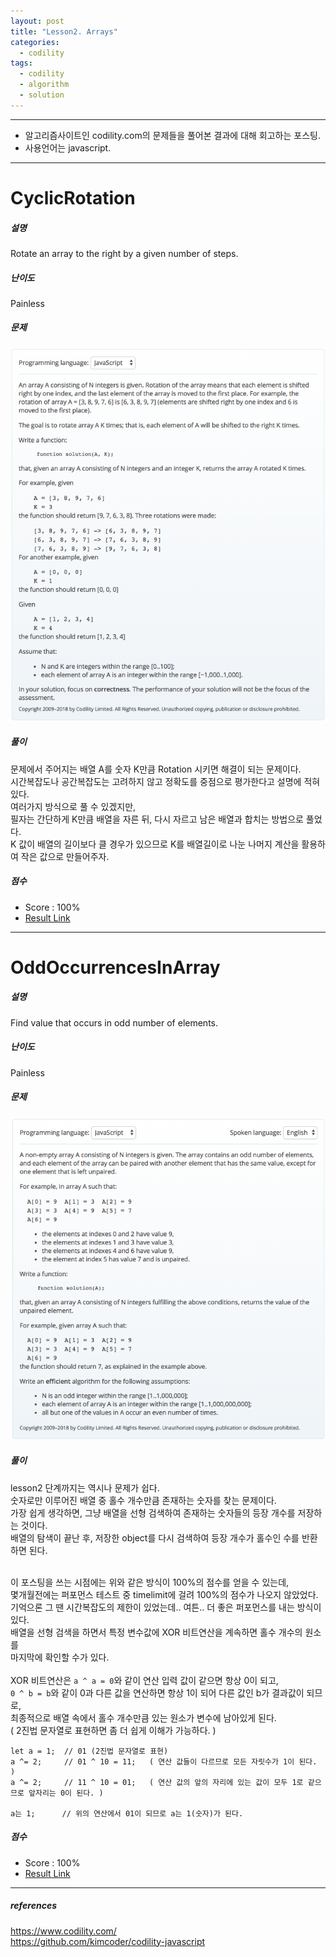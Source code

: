 ```yaml
---
layout: post
title: "Lesson2. Arrays"
categories:
  - codility
tags:
  - codility
  - algorithm
  - solution
---
```

<hr/>

- 알고리즘사이트인 codility.com의 문제들을 풀어본 결과에 대해 회고하는 포스팅.<br>
- 사용언어는 javascript.<br>
<hr/>

# CyclicRotation

##### 설명
Rotate an array to the right by a given number of steps.

##### 난이도
Painless

##### 문제
<img src="/assets/images/codility-2-CyclicRotation.png" alt="solution description"/>

##### 풀이
문제에서 주어지는 배열 A를 숫자 K만큼 Rotation 시키면 해결이 되는 문제이다.<br>
시간복잡도나 공간복잡도는 고려하지 않고 정확도를 중점으로 평가한다고 설명에 적혀있다.<br>
여러가지 방식으로 풀 수 있겠지만,<br>
필자는 간단하게 K만큼 배열을 자른 뒤, 다시 자르고 남은 배열과 합치는 방법으로 풀었다.<br>
K 값이 배열의 길이보다 클 경우가 있으므로 K를 배열길이로 나눈 나머지 계산을 활용하여 작은 값으로 만들어주자.<br>

##### 점수
- Score : 100%
- <a href="https://app.codility.com/demo/results/training63P8F7-NHR/" target="_blank">Result Link</a>
<hr/>

# OddOccurrencesInArray

##### 설명
Find value that occurs in odd number of elements.

##### 난이도
Painless

##### 문제
<img src="/assets/images/codility-2-OddOccurrencesInArray.png" alt="solution description"/>

##### 풀이
lesson2 단계까지는 역시나 문제가 쉽다.<br>
숫자로만 이루어진 배열 중 홀수 개수만큼 존재하는 숫자를 찾는 문제이다.<br>
가장 쉽게 생각하면, 그냥 배열을 선형 검색하여 존재하는 숫자들의 등장 개수를 저장하는 것이다.<br>
배열의 탐색이 끝난 후, 저장한 object를 다시 검색하여 등장 개수가 홀수인 수를 반환하면 된다.<br><br>

이 포스팅을 쓰는 시점에는 위와 같은 방식이 100%의 점수를 얻을 수 있는데,<br>
몇개월전에는 퍼포먼스 테스트 중 timelimit에 걸려 100%의 점수가 나오지 않았었다.<br>
기억으론 그 땐 시간복잡도의 제한이 있었는데.. 여튼.. 더 좋은 퍼포먼스를 내는 방식이 있다.<br>
배열을 선형 검색을 하면서 특정 변수값에 XOR 비트연산을 계속하면 홀수 개수의 원소를<br>
마지막에 확인할 수가 있다.<br><br>
XOR 비트연산은 ``a ^ a = 0``와 같이 연산 입력 값이 같으면 항상 0이 되고,<br>
``0 ^ b = b``와 같이 0과 다른 값을 연산하면 항상 1이 되어 다른 값인 b가 결과값이 되므로,<br>
최종적으로 배열 속에서 홀수 개수만큼 있는 원소가 변수에 남아있게 된다.<br>
( 2진법 문자열로 표현하면 좀 더 쉽게 이해가 가능하다. )<br>
```
let a = 1;  // 01 (2진법 문자열로 표현)
a ^= 2;     // 01 ^ 10 = 11;   ( 연산 값들이 다르므로 모든 자릿수가 1이 된다. )
a ^= 2;     // 11 ^ 10 = 01;   ( 연산 값의 앞의 자리에 있는 값이 모두 1로 같으므로 앞자리는 0이 된다. )

a는 1;      // 위의 연산에서 01이 되므로 a는 1(숫자)가 된다.
```

##### 점수
- Score : 100%
- <a href="https://app.codility.com/demo/results/trainingWJ6P6M-YBJ/" target="_blank">Result Link</a>
<hr/>

##### references
https://www.codility.com/<br>
https://github.com/kimcoder/codility-javascript<br>